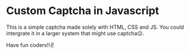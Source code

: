 # Custom Captcha in Javascript

This is a simple captcha made solely with HTML, CSS and JS.
You could intergrate it in a larger system that might use captcha😉.

Have fun coders!!✌️